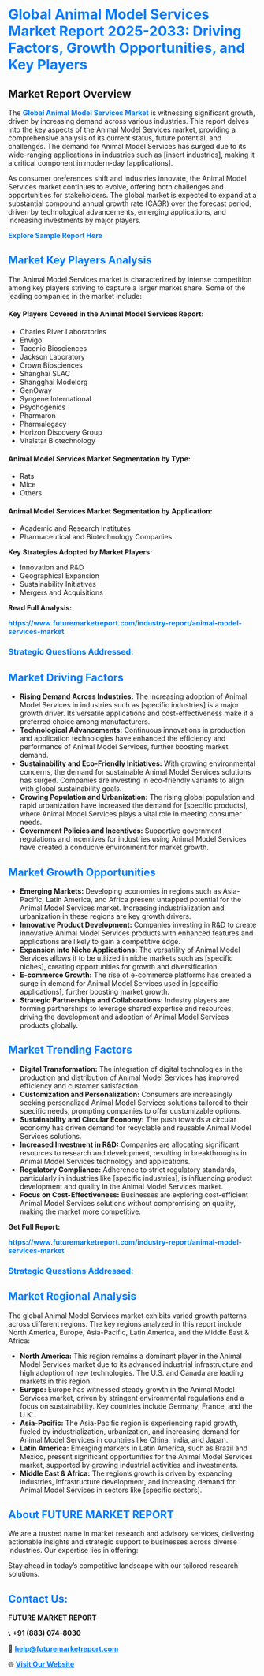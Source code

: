 <h1 style="color: #007BFF;">Global Animal Model Services Market Report 2025-2033: Driving Factors, Growth Opportunities, and Key Players</h1>

<section id="overview">
<h2>Market Report Overview</h2>
<p>The <a href="https://www.futuremarketreport.com/industry-report/animal-model-services-market" style="color: #007BFF; text-decoration: none;"><strong>Global Animal Model Services Market</strong></a> is witnessing significant growth, driven by increasing demand across various industries. This report delves into the key aspects of the Animal Model Services market, providing a comprehensive analysis of its current status, future potential, and challenges. The demand for Animal Model Services has surged due to its wide-ranging applications in industries such as [insert industries], making it a critical component in modern-day [applications].</p>
<p>As consumer preferences shift and industries innovate, the Animal Model Services market continues to evolve, offering both challenges and opportunities for stakeholders. The global market is expected to expand at a substantial compound annual growth rate (CAGR) over the forecast period, driven by technological advancements, emerging applications, and increasing investments by major players.</p>
</section>

<section id="overview">
<p><a href="https://www.futuremarketreport.com/request-sample/reportId=26671" style="color: #007BFF; text-decoration: none;"><strong>Explore Sample Report Here</strong></a></p>
</section>

<section id="key-players">
<h2 style="color: #007BFF;">Market Key Players Analysis</h2>
<p>The Animal Model Services market is characterized by intense competition among key players striving to capture a larger market share. Some of the leading companies in the market include:</p>
<h4>Key Players Covered in the Animal Model Services Report:</h4>
<ul><li>Charles River Laboratories</li><li>Envigo</li><li>Taconic Biosciences</li><li>Jackson Laboratory</li><li>Crown Biosciences</li><li>Shanghai SLAC</li><li>Shangghai Modelorg</li><li>GenOway</li><li>Syngene International</li><li>Psychogenics</li><li>Pharmaron</li><li>Pharmalegacy</li><li>Horizon Discovery Group</li><li>Vitalstar Biotechnology</li></ul>
<h4>Animal Model Services Market Segmentation by Type:</h4>
<ul><li>Rats</li><li>Mice</li><li>Others</li></ul>

<h4>Animal Model Services Market Segmentation by Application:</h4>
<ul><li>Academic and Research Institutes</li><li>Pharmaceutical and Biotechnology Companies</li></ul>
<p><strong>Key Strategies Adopted by Market Players:</strong></p>
<ul>
<li>Innovation and R&D</li>
<li>Geographical Expansion</li>
<li>Sustainability Initiatives</li>
<li>Mergers and Acquisitions</li>
</ul>
</section>

<section>
<p><strong>Read Full Analysis: </strong></p><a href="https://www.futuremarketreport.com/industry-report/animal-model-services-market" style="color: #007BFF; text-decoration: none;"><strong>https://www.futuremarketreport.com/industry-report/animal-model-services-market</strong></a>
<h3 style="color: #007BFF;">Strategic Questions Addressed:</h3>
</section>

<section id="driving-factors">
<h2 style="color: #007BFF;">Market Driving Factors</h2>
<ul>
<li><strong>Rising Demand Across Industries:</strong> The increasing adoption of Animal Model Services in industries such as [specific industries] is a major growth driver. Its versatile applications and cost-effectiveness make it a preferred choice among manufacturers.</li>
<li><strong>Technological Advancements:</strong> Continuous innovations in production and application technologies have enhanced the efficiency and performance of Animal Model Services, further boosting market demand.</li>
<li><strong>Sustainability and Eco-Friendly Initiatives:</strong> With growing environmental concerns, the demand for sustainable Animal Model Services solutions has surged. Companies are investing in eco-friendly variants to align with global sustainability goals.</li>
<li><strong>Growing Population and Urbanization:</strong> The rising global population and rapid urbanization have increased the demand for [specific products], where Animal Model Services plays a vital role in meeting consumer needs.</li>
<li><strong>Government Policies and Incentives:</strong> Supportive government regulations and incentives for industries using Animal Model Services have created a conducive environment for market growth.</li>
</ul>
</section>

<section id="growth-opportunities">
<h2 style="color: #007BFF;">Market Growth Opportunities</h2>
<ul>
<li><strong>Emerging Markets:</strong> Developing economies in regions such as Asia-Pacific, Latin America, and Africa present untapped potential for the Animal Model Services market. Increasing industrialization and urbanization in these regions are key growth drivers.</li>
<li><strong>Innovative Product Development:</strong> Companies investing in R&D to create innovative Animal Model Services products with enhanced features and applications are likely to gain a competitive edge.</li>
<li><strong>Expansion into Niche Applications:</strong> The versatility of Animal Model Services allows it to be utilized in niche markets such as [specific niches], creating opportunities for growth and diversification.</li>
<li><strong>E-commerce Growth:</strong> The rise of e-commerce platforms has created a surge in demand for Animal Model Services used in [specific applications], further boosting market growth.</li>
<li><strong>Strategic Partnerships and Collaborations:</strong> Industry players are forming partnerships to leverage shared expertise and resources, driving the development and adoption of Animal Model Services products globally.</li>
</ul>
</section>

<section id="trending-factors">
<h2 style="color: #007BFF;">Market Trending Factors</h2>
<ul>
<li><strong>Digital Transformation:</strong> The integration of digital technologies in the production and distribution of Animal Model Services has improved efficiency and customer satisfaction.</li>
<li><strong>Customization and Personalization:</strong> Consumers are increasingly seeking personalized Animal Model Services solutions tailored to their specific needs, prompting companies to offer customizable options.</li>
<li><strong>Sustainability and Circular Economy:</strong> The push towards a circular economy has driven demand for recyclable and reusable Animal Model Services solutions.</li>
<li><strong>Increased Investment in R&D:</strong> Companies are allocating significant resources to research and development, resulting in breakthroughs in Animal Model Services technology and applications.</li>
<li><strong>Regulatory Compliance:</strong> Adherence to strict regulatory standards, particularly in industries like [specific industries], is influencing product development and quality in the Animal Model Services market.</li>
<li><strong>Focus on Cost-Effectiveness:</strong> Businesses are exploring cost-efficient Animal Model Services solutions without compromising on quality, making the market more competitive.</li>
</ul>
</section>

<section>
<p><strong>Get Full Report: </strong></p><a href="https://www.futuremarketreport.com/industry-report/animal-model-services-market" style="color: #007BFF; text-decoration: none;"><strong>https://www.futuremarketreport.com/industry-report/animal-model-services-market</strong></a>
<h3 style="color: #007BFF;">Strategic Questions Addressed:</h3>
</section>


<section id="regional-analysis">
<h2 style="color: #007BFF;">Market Regional Analysis</h2>
<p>The global Animal Model Services market exhibits varied growth patterns across different regions. The key regions analyzed in this report include North America, Europe, Asia-Pacific, Latin America, and the Middle East & Africa:</p>
<ul>
<li><strong>North America:</strong> This region remains a dominant player in the Animal Model Services market due to its advanced industrial infrastructure and high adoption of new technologies. The U.S. and Canada are leading markets in this region.</li>
<li><strong>Europe:</strong> Europe has witnessed steady growth in the Animal Model Services market, driven by stringent environmental regulations and a focus on sustainability. Key countries include Germany, France, and the U.K.</li>
<li><strong>Asia-Pacific:</strong> The Asia-Pacific region is experiencing rapid growth, fueled by industrialization, urbanization, and increasing demand for Animal Model Services in countries like China, India, and Japan.</li>
<li><strong>Latin America:</strong> Emerging markets in Latin America, such as Brazil and Mexico, present significant opportunities for the Animal Model Services market, supported by growing industrial activities and investments.</li>
<li><strong>Middle East & Africa:</strong> The region’s growth is driven by expanding industries, infrastructure development, and increasing demand for Animal Model Services in sectors like [specific sectors].</li>
</ul>
</section>

<footer>
<h2 style="color: #007BFF;">About FUTURE MARKET REPORT</h2>
<p>We are a trusted name in market research and advisory services, delivering actionable insights and strategic support to businesses across diverse industries. Our expertise lies in offering:</p>

<p>Stay ahead in today’s competitive landscape with our tailored research solutions.</p>

<h2 style="color: #007BFF;">Contact Us:</h2>
<p><strong>FUTURE MARKET REPORT</strong></p>
<p>📞 <strong>+91 (883) 074-8030</strong></p>
<p>📧 <strong><a href="mailto:help@futuremarketreport.com" style="color: #007BFF;">help@futuremarketreport.com</a></strong></p>
<p>🌐 <strong><a href="https://www.futuremarketreport.com/" style="color: #007BFF;">Visit Our Website</a></strong></p>
</footer>